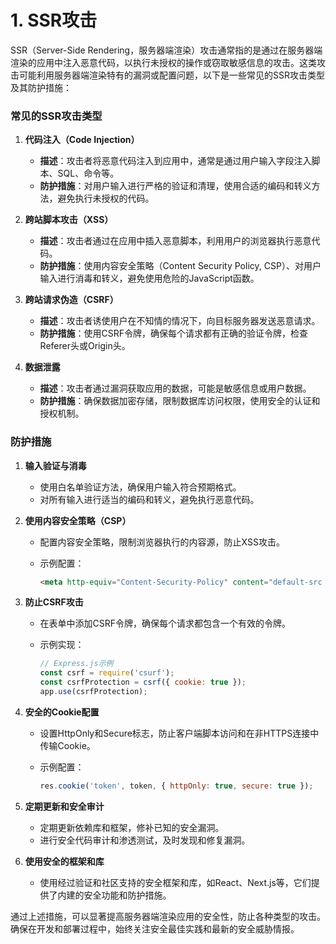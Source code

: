 # 1. SSR攻击

SSR（Server-Side Rendering，服务器端渲染）攻击通常指的是通过在服务器端渲染的应用中注入恶意代码，以执行未授权的操作或窃取敏感信息的攻击。这类攻击可能利用服务器端渲染特有的漏洞或配置问题，以下是一些常见的SSR攻击类型及其防护措施：

### 常见的SSR攻击类型

1. **代码注入（Code Injection）**
   - **描述**：攻击者将恶意代码注入到应用中，通常是通过用户输入字段注入脚本、SQL、命令等。
   - **防护措施**：对用户输入进行严格的验证和清理，使用合适的编码和转义方法，避免执行未授权的代码。

2. **跨站脚本攻击（XSS）**
   - **描述**：攻击者通过在应用中插入恶意脚本，利用用户的浏览器执行恶意代码。
   - **防护措施**：使用内容安全策略（Content Security Policy, CSP）、对用户输入进行消毒和转义，避免使用危险的JavaScript函数。

3. **跨站请求伪造（CSRF）**
   - **描述**：攻击者诱使用户在不知情的情况下，向目标服务器发送恶意请求。
   - **防护措施**：使用CSRF令牌，确保每个请求都有正确的验证令牌，检查Referer头或Origin头。

4. **数据泄露**
   - **描述**：攻击者通过漏洞获取应用的数据，可能是敏感信息或用户数据。
   - **防护措施**：确保数据加密存储，限制数据库访问权限，使用安全的认证和授权机制。

### 防护措施

1. **输入验证与消毒**

   - 使用白名单验证方法，确保用户输入符合预期格式。
   - 对所有输入进行适当的编码和转义，避免执行恶意代码。

2. **使用内容安全策略（CSP）**

   - 配置内容安全策略，限制浏览器执行的内容源，防止XSS攻击。

   - 示例配置：

     ```html
     <meta http-equiv="Content-Security-Policy" content="default-src 'self'; script-src 'self' https://trusted-cdn.com; object-src 'none';">
     ```

3. **防止CSRF攻击**

   - 在表单中添加CSRF令牌，确保每个请求都包含一个有效的令牌。

   - 示例实现：

     ```javascript
     // Express.js示例
     const csrf = require('csurf');
     const csrfProtection = csrf({ cookie: true });
     app.use(csrfProtection);
     ```

4. **安全的Cookie配置**

   - 设置HttpOnly和Secure标志，防止客户端脚本访问和在非HTTPS连接中传输Cookie。

   - 示例配置：

     ```javascript
     res.cookie('token', token, { httpOnly: true, secure: true });
     ```

5. **定期更新和安全审计**

   - 定期更新依赖库和框架，修补已知的安全漏洞。
   - 进行安全代码审计和渗透测试，及时发现和修复漏洞。

6. **使用安全的框架和库**

   - 使用经过验证和社区支持的安全框架和库，如React、Next.js等，它们提供了内建的安全功能和防护措施。

通过上述措施，可以显著提高服务器端渲染应用的安全性，防止各种类型的攻击。确保在开发和部署过程中，始终关注安全最佳实践和最新的安全威胁情报。



